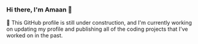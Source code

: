 ### Hi there, I'm Amaan 👋

🔭 This GitHub profile is still under construction, and I'm currently working on updating my profile and publishing all of the coding projects that I've worked on in the past.

